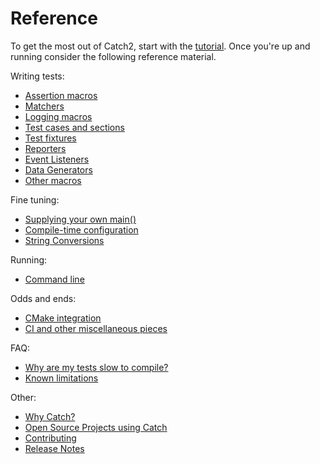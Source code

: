 <a id="top"></a>
# Reference

To get the most out of Catch2, start with the [tutorial](tutorial.md#top).
Once you're up and running consider the following reference material.

Writing tests:
* [Assertion macros](assertions.md#top)
* [Matchers](matchers.md#top)
* [Logging macros](logging.md#top)
* [Test cases and sections](test-cases-and-sections.md#top)
* [Test fixtures](test-fixtures.md#top)
* [Reporters](reporters.md#top)
* [Event Listeners](event-listeners.md#top)
* [Data Generators](generators.md#top)
* [Other macros](other-macros.md#top)

Fine tuning:
* [Supplying your own main()](own-main.md#top)
* [Compile-time configuration](configuration.md#top)
* [String Conversions](tostring.md#top)

Running:
* [Command line](command-line.md#top)

Odds and ends:
* [CMake integration](cmake-integration.md#top)
* [CI and other miscellaneous pieces](ci-and-misc.md#top)

FAQ:
* [Why are my tests slow to compile?](slow-compiles.md#top)
* [Known limitations](limitations.md#top)
 
Other:
* [Why Catch?](why-catch.md#top)
* [Open Source Projects using Catch](opensource-users.md#top)
* [Contributing](contributing.md#top)
* [Release Notes](release-notes.md#top)
